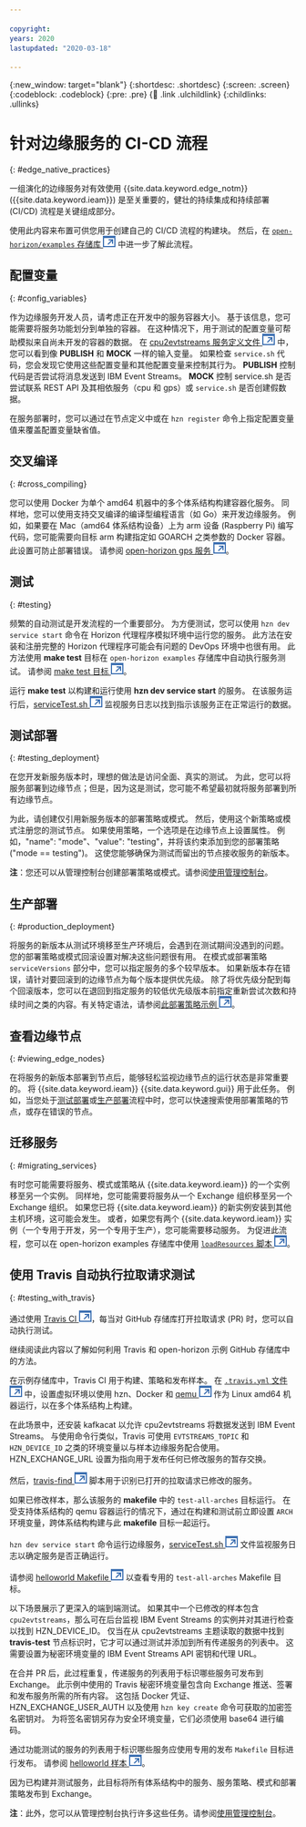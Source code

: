 ```yaml
---

copyright:
years: 2020
lastupdated: "2020-03-18"

---
```


{:new_window: target="blank"}
{:shortdesc: .shortdesc}
{:screen: .screen}
{:codeblock: .codeblock}
{:pre: .pre}
{:child: .link .ulchildlink}
{:childlinks: .ullinks}

# 针对边缘服务的 CI-CD 流程
{: #edge_native_practices}

一组演化的边缘服务对有效使用 {{site.data.keyword.edge_notm}} ({{site.data.keyword.ieam}}) 是至关重要的，健壮的持续集成和持续部署 (CI/CD) 流程是关键组成部分。 

使用此内容来布置可供您用于创建自己的 CI/CD 流程的构建块。 然后，在 [`open-horizon/examples` 存储库 ![在新的选项卡中打开](../images/icons/launch-glyph.svg "在新的选项卡中打开")](https://github.com/open-horizon/examples) 中进一步了解此流程。

## 配置变量
{: #config_variables}

作为边缘服务开发人员，请考虑正在开发中的服务容器大小。 基于该信息，您可能需要将服务功能划分到单独的容器。 在这种情况下，用于测试的配置变量可帮助模拟来自尚未开发的容器的数据。 在 [cpu2evtstreams 服务定义文件 ![在新的选项卡中打开](../images/icons/launch-glyph.svg "在新的选项卡中打开")](https://github.com/open-horizon/examples/blob/master/edge/evtstreams/cpu2evtstreams/horizon/service.definition.json) 中，您可以看到像 **PUBLISH** 和 **MOCK** 一样的输入变量。 如果检查 `service.sh` 代码，您会发现它使用这些配置变量和其他配置变量来控制其行为。 **PUBLISH** 控制代码是否尝试将消息发送到 IBM Event Streams。 **MOCK** 控制 service.sh 是否尝试联系 REST API 及其相依服务（cpu 和 gps）或 `service.sh` 是否创建假数据。

在服务部署时，您可以通过在节点定义中或在 `hzn register` 命令上指定配置变量值来覆盖配置变量缺省值。

## 交叉编译
{: #cross_compiling}

您可以使用 Docker 为单个 amd64 机器中的多个体系结构构建容器化服务。 同样地，您可以使用支持交叉编译的编译型编程语言（如 Go）来开发边缘服务。 例如，如果要在 Mac（amd64 体系结构设备）上为 arm 设备 (Raspberry Pi) 编写代码，您可能需要向目标 arm 构建指定如 GOARCH 之类参数的 Docker 容器。 此设置可防止部署错误。 请参阅 [open-horizon gps 服务 ![在新的选项卡中打开](../images/icons/launch-glyph.svg "在新的选项卡中打开")](https://github.com/open-horizon/examples/tree/master/edge/services/gps)。

## 测试
{: #testing}

频繁的自动测试是开发流程的一个重要部分。 为方便测试，您可以使用 `hzn dev service start` 命令在 Horizon 代理程序模拟环境中运行您的服务。 此方法在安装和注册完整的 Horizon 代理程序可能会有问题的 DevOps 环境中也很有用。 此方法使用 **make test** 目标在 `open-horizon examples` 存储库中自动执行服务测试。 请参阅 [make test 目标 ![在新的选项卡中打开](../images/icons/launch-glyph.svg "在新的选项卡中打开")](https://github.com/open-horizon/examples/blob/305c4f375aafb09733f244ec9a899ce136b6d311/edge/services/helloworld/Makefile#L30)。


运行 **make test** 以构建和运行使用 **hzn dev service start** 的服务。 在该服务运行后，[serviceTest.sh ![在新的选项卡中打开](../images/icons/launch-glyph.svg "在新的选项卡中打开")](https://github.com/open-horizon/examples/blob/master/tools/serviceTest.sh) 监视服务日志以找到指示该服务正在正常运行的数据。

## 测试部署
{: #testing_deployment}

在您开发新服务版本时，理想的做法是访问全面、真实的测试。 为此，您可以将服务部署到边缘节点；但是，因为这是测试，您可能不希望最初就将服务部署到所有边缘节点。

为此，请创建仅引用新服务版本的部署策略或模式。 然后，使用这个新策略或模式注册您的测试节点。 如果使用策略，一个选项是在边缘节点上设置属性。 例如，"name": "mode"、"value": "testing"，并将该约束添加到您的部署策略 ("mode == testing")。 这使您能够确保为测试而留出的节点接收服务的新版本。

**注**：您还可以从管理控制台创建部署策略或模式。请参阅[使用管理控制台](../console/accessing_ui.md)。

## 生产部署
{: #production_deployment}

将服务的新版本从测试环境移至生产环境后，会遇到在测试期间没遇到的问题。 您的部署策略或模式回滚设置对解决这些问题很有用。 在模式或部署策略 `serviceVersions` 部分中，您可以指定服务的多个较早版本。 如果新版本存在错误，请针对要回滚到的边缘节点为每个版本提供优先级。 除了将优先级分配到每个回滚版本，您可以在退回到指定服务的较低优先级版本前指定重新尝试次数和持续时间之类的内容。有关特定语法，请参阅[此部署策略示例 ![在新的选项卡中打开](../images/icons/launch-glyph.svg "在新的选项卡中打开")](https://github.com/open-horizon/anax/blob/master/cli/samples/business_policy.json)。

## 查看边缘节点
{: #viewing_edge_nodes}

在将服务的新版本部署到节点后，能够轻松监视边缘节点的运行状态是非常重要的。 将 {{site.data.keyword.ieam}} {{site.data.keyword.gui}} 用于此任务。 例如，当您处于[测试部署](#testing_deployment)或[生产部署](#production_deployment)流程中时，您可以快速搜索使用部署策略的节点，或存在错误的节点。

## 迁移服务
{: #migrating_services}

有时您可能需要将服务、模式或策略从 {{site.data.keyword.ieam}} 的一个实例移至另一个实例。 同样地，您可能需要将服务从一个 Exchange 组织移至另一个 Exchange 组织。 如果您已将 {{site.data.keyword.ieam}} 的新实例安装到其他主机环境，这可能会发生。 或者，如果您有两个 {{site.data.keyword.ieam}} 实例（一个专用于开发，另一个专用于生产），您可能需要移动服务。 为促进此流程，您可以在 open-horizon examples 存储库中使用 [`loadResources` 脚本 ![在新的选项卡中打开](../images/icons/launch-glyph.svg "在新的选项卡中打开")](https://github.com/open-horizon/examples/blob/master/tools/loadResources)。

## 使用 Travis 自动执行拉取请求测试
{: #testing_with_travis}

通过使用 [Travis CI ![在新的选项卡中打开](../images/icons/launch-glyph.svg "在新的选项卡中打开")](https://travis-ci.com)，每当对 GitHub 存储库打开拉取请求 (PR) 时，您可以自动执行测试。 

继续阅读此内容以了解如何利用 Travis 和 open-horizon 示例 GitHub 存储库中的方法。

在示例存储库中，Travis CI 用于构建、策略和发布样本。 在 [`.travis.yml` 文件 ![在新的选项卡中打开](../images/icons/launch-glyph.svg "在新的选项卡中打开")](https://github.com/open-horizon/examples/blob/master/.travis.yml) 中，设置虚拟环境以使用 hzn、Docker 和 [qemu ![在新的选项卡中打开](../images/icons/launch-glyph.svg "在新的选项卡中打开")](https://github.com/multiarch/qemu-user-static) 作为 Linux amd64 机器运行，以在多个体系结构上构建。

在此场景中，还安装 kafkacat 以允许 cpu2evtstreams 将数据发送到 IBM Event Streams。 与使用命令行类似，Travis 可使用 `EVTSTREAMS_TOPIC` 和 `HZN_DEVICE_ID` 之类的环境变量以与样本边缘服务配合使用。 HZN_EXCHANGE_URL 设置为指向用于发布任何已修改服务的暂存交换。

然后，[travis-find ![在新的选项卡中打开](../images/icons/launch-glyph.svg "在新的选项卡中打开")](https://github.com/open-horizon/examples/blob/master/tools/travis-find) 脚本用于识别已打开的拉取请求已修改的服务。

如果已修改样本，那么该服务的 **makefile** 中的 `test-all-arches` 目标运行。 在受支持体系结构的 qemu 容器运行的情况下，通过在构建和测试前立即设置 `ARCH` 环境变量，跨体系结构构建与此 **makefile** 目标一起运行。 

`hzn dev service start` 命令运行边缘服务，[serviceTest.sh ![在新的选项卡中打开](../images/icons/launch-glyph.svg "在新的选项卡中打开")](https://github.com/open-horizon/examples/blob/master/tools/serviceTest.sh) 文件监视服务日志以确定服务是否正确运行。

请参阅 [helloworld Makefile ![在新的选项卡中打开](../images/icons/launch-glyph.svg "在新的选项卡中打开")](https://github.com/open-horizon/examples/blob/afd4a5822aede44616eb5da7cd9dafd4d78f12ec/edge/services/helloworld/Makefile#L24) 以查看专用的 `test-all-arches` Makefile 目标。

以下场景展示了更深入的端到端测试。 如果其中一个已修改的样本包含 `cpu2evtstreams`，那么可在后台监视 IBM Event Streams 的实例并对其进行检查以找到 HZN_DEVICE_ID。 仅当在从 cpu2evtstreams 主题读取的数据中找到 **travis-test** 节点标识时，它才可以通过测试并添加到所有传递服务的列表中。 这需要设置为秘密环境变量的 IBM Event Streams API 密钥和代理 URL。

在合并 PR 后，此过程重复，传递服务的列表用于标识哪些服务可发布到 Exchange。 此示例中使用的 Travis 秘密环境变量包含向 Exchange 推送、签署和发布服务所需的所有内容。 这包括 Docker 凭证、HZN_EXCHANGE_USER_AUTH 以及使用 `hzn key create` 命令可获取的加密签名密钥对。 为将签名密钥另存为安全环境变量，它们必须使用 base64 进行编码。

通过功能测试的服务的列表用于标识哪些服务应使用专用的发布 `Makefile` 目标进行发布。 请参阅 [helloworld 样本 ![在新选项卡中打开](../images/icons/launch-glyph.svg "在新选项卡中打开")](https://github.com/open-horizon/examples/blob/afd4a5822aede44616eb5da7cd9dafd4d78f12ec/edge/services/helloworld/Makefile#L45)。

因为已构建并测试服务，此目标将所有体系结构中的服务、服务策略、模式和部署策略发布到 Exchange。

**注**：此外，您可以从管理控制台执行许多这些任务。请参阅[使用管理控制台](../console/accessing_ui.md)。

